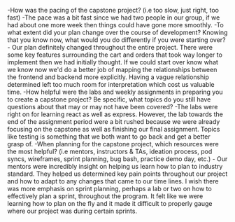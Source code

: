 -How was the pacing of the capstone project? (i.e too slow, just right, too fast)
    -The pace was a bit fast since we had two people in our group, if we had about one more week then things could have gone more smoothly.
-To what extent did your plan change over the course of development? Knowing that you know now, what would you do differently if you were starting over?
    - Our plan definitely changed throughout the entire project. There were some key features surrounding the cart and orders that took way longer to implement then we had initially thought. If we could start over know what we know now we'd do a better job of mapping the relationships between the frontend and backend more explicitly. Having a vague relationship determined left too much room for interpretation which cost us valuable time. 
-How helpful were the labs and weekly assignments in preparing you to create a capstone project? Be specific, what topics do you still have questions about that may or may not have been covered?
    -The labs were right on for learning react as well as express. However, the lab towards the end of the assignment period were a bit rushed because we were already focusing on the capstone as well as finishing our final assignment. Topics like testing is something that we both want to go back and get a better grasp of. 
-When planning for the capstone project, which resources were the most helpful? (i.e mentors, instructors & TAs, ideation process, pod syncs, wireframes, sprint planning, bug bash, practice demo day, etc.)
    - Our mentors were incredibly insight on helping us learn how to plan to industry standard. They helped us determined key pain points throughout our project and how to adapt to any changes that came to our time lines. I wish there was more emphasis on sprint planning, perhaps a lab or two on how to effectively plan a sprint, throughout the program. It felt like we were learning how to plan on the fly and it made it difficult to properly gauge where our project was during certain sprints. 